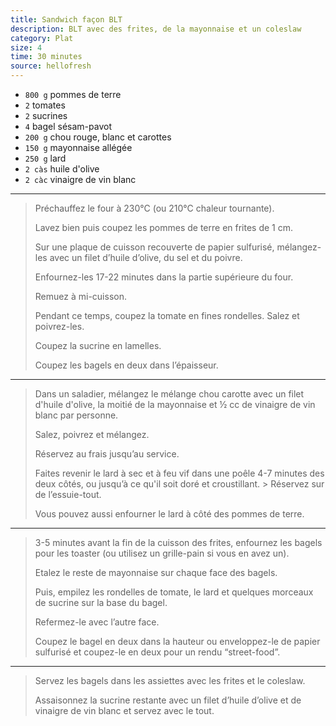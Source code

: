 ```yaml
---
title: Sandwich façon BLT 
description: BLT avec des frites, de la mayonnaise et un coleslaw
category: Plat
size: 4
time: 30 minutes
source: hellofresh
---
```


* `800 g` pommes de terre
* `2` tomates
* `2` sucrines
* `4` bagel sésam-pavot
* `200 g` chou rouge, blanc et carottes
* `150 g` mayonnaise allégée
* `250 g` lard
* `2 càs` huile d'olive
* `2 càc` vinaigre de vin blanc

---

> Préchauffez le four à 230°C (ou 210°C chaleur tournante).
>
> Lavez bien puis coupez les pommes de terre en frites de 1 cm.
>
> Sur une plaque de cuisson recouverte de papier sulfurisé, mélangez-les avec un filet d’huile d’olive, du sel et du poivre.
>
> Enfournez-les 17-22 minutes dans la partie supérieure du four.
>
> Remuez à mi-cuisson.
>
> Pendant ce temps, coupez la tomate en fines rondelles. Salez et poivrez-les.
>
> Coupez la sucrine en lamelles.
>
> Coupez les bagels en deux dans l’épaisseur.

---

> Dans un saladier, mélangez le mélange chou carotte avec un filet d'huile d'olive, la moitié de la mayonnaise et ½ cc de vinaigre de vin blanc par personne.
>
> Salez, poivrez et mélangez.
>
> Réservez au frais jusqu’au service.
>
> Faites revenir le lard à sec et à feu vif dans une poêle 4-7 minutes des deux côtés, ou jusqu’à ce qu'il soit doré et croustillant. >
> Réservez sur de l’essuie-tout.
>
> Vous pouvez aussi enfourner le lard à côté des pommes de terre.

---

> 3-5 minutes avant la fin de la cuisson des frites, enfournez les bagels pour les toaster (ou utilisez un grille-pain si vous en avez un).
>
> Etalez le reste de mayonnaise sur chaque face des bagels.
>
> Puis, empilez les rondelles de tomate, le lard et quelques morceaux de sucrine sur la base du bagel.
>
> Refermez-le avec l’autre face.
>
> Coupez le bagel en deux dans la hauteur ou enveloppez-le de papier sulfurisé et coupez-le en deux pour un rendu “street-food”.

---

> Servez les bagels dans les assiettes avec les frites et le coleslaw.
>
> Assaisonnez la sucrine restante avec un filet d’huile d’olive et de vinaigre de vin blanc et servez avec le tout.